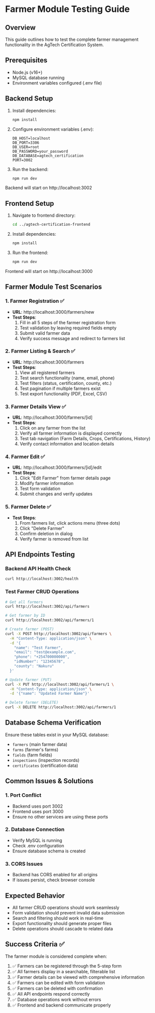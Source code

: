 # Farmer Module Testing Guide

## Overview
This guide outlines how to test the complete farmer management functionality in the AgTech Certification System.

## Prerequisites
- Node.js (v16+)
- MySQL database running
- Environment variables configured (.env file)

## Backend Setup
1. Install dependencies:
   ```bash
   npm install
   ```

2. Configure environment variables (.env):
   ```
   DB_HOST=localhost
   DB_PORT=3306
   DB_USER=root
   DB_PASSWORD=your_password
   DB_DATABASE=agtech_certification
   PORT=3002
   ```

3. Run the backend:
   ```bash
   npm run dev
   ```

Backend will start on http://localhost:3002

## Frontend Setup
1. Navigate to frontend directory:
   ```bash
   cd ../agtech-certification-frontend
   ```

2. Install dependencies:
   ```bash
   npm install
   ```

3. Run the frontend:
   ```bash
   npm run dev
   ```

Frontend will start on http://localhost:3000

## Farmer Module Test Scenarios

### 1. Farmer Registration ✅
- **URL**: http://localhost:3000/farmers/new
- **Test Steps**:
  1. Fill in all 5 steps of the farmer registration form
  2. Test validation by leaving required fields empty
  3. Submit valid farmer data
  4. Verify success message and redirect to farmers list

### 2. Farmer Listing & Search ✅
- **URL**: http://localhost:3000/farmers
- **Test Steps**:
  1. View all registered farmers
  2. Test search functionality (name, email, phone)
  3. Test filters (status, certification, county, etc.)
  4. Test pagination if multiple farmers exist
  5. Test export functionality (PDF, Excel, CSV)

### 3. Farmer Details View ✅
- **URL**: http://localhost:3000/farmers/[id]
- **Test Steps**:
  1. Click on any farmer from the list
  2. Verify all farmer information is displayed correctly
  3. Test tab navigation (Farm Details, Crops, Certifications, History)
  4. Verify contact information and location details

### 4. Farmer Edit ✅
- **URL**: http://localhost:3000/farmers/[id]/edit
- **Test Steps**:
  1. Click "Edit Farmer" from farmer details page
  2. Modify farmer information
  3. Test form validation
  4. Submit changes and verify updates

### 5. Farmer Delete ✅
- **Test Steps**:
  1. From farmers list, click actions menu (three dots)
  2. Click "Delete Farmer"
  3. Confirm deletion in dialog
  4. Verify farmer is removed from list

## API Endpoints Testing

### Backend API Health Check
```bash
curl http://localhost:3002/health
```

### Test Farmer CRUD Operations
```bash
# Get all farmers
curl http://localhost:3002/api/farmers

# Get farmer by ID
curl http://localhost:3002/api/farmers/1

# Create farmer (POST)
curl -X POST http://localhost:3002/api/farmers \
  -H "Content-Type: application/json" \
  -d '{
    "name": "Test Farmer",
    "email": "test@example.com",
    "phone": "+254700000000",
    "idNumber": "12345678",
    "county": "Nakuru"
  }'

# Update farmer (PUT)
curl -X PUT http://localhost:3002/api/farmers/1 \
  -H "Content-Type: application/json" \
  -d '{"name": "Updated Farmer Name"}'

# Delete farmer (DELETE)
curl -X DELETE http://localhost:3002/api/farmers/1
```

## Database Schema Verification
Ensure these tables exist in your MySQL database:
- `farmers` (main farmer data)
- `farms` (farmer's farms)
- `fields` (farm fields)
- `inspections` (inspection records)
- `certificates` (certification data)

## Common Issues & Solutions

### 1. Port Conflict
- Backend uses port 3002
- Frontend uses port 3000
- Ensure no other services are using these ports

### 2. Database Connection
- Verify MySQL is running
- Check .env configuration
- Ensure database schema is created

### 3. CORS Issues
- Backend has CORS enabled for all origins
- If issues persist, check browser console

## Expected Behavior
- All farmer CRUD operations should work seamlessly
- Form validation should prevent invalid data submission
- Search and filtering should work in real-time
- Export functionality should generate proper files
- Delete operations should cascade to related data

## Success Criteria ✅
The farmer module is considered complete when:
1. ✅ Farmers can be registered through the 5-step form
2. ✅ All farmers display in a searchable, filterable list
3. ✅ Farmer details can be viewed with comprehensive information
4. ✅ Farmers can be edited with form validation
5. ✅ Farmers can be deleted with confirmation
6. ✅ All API endpoints respond correctly
7. ✅ Database operations work without errors
8. ✅ Frontend and backend communicate properly